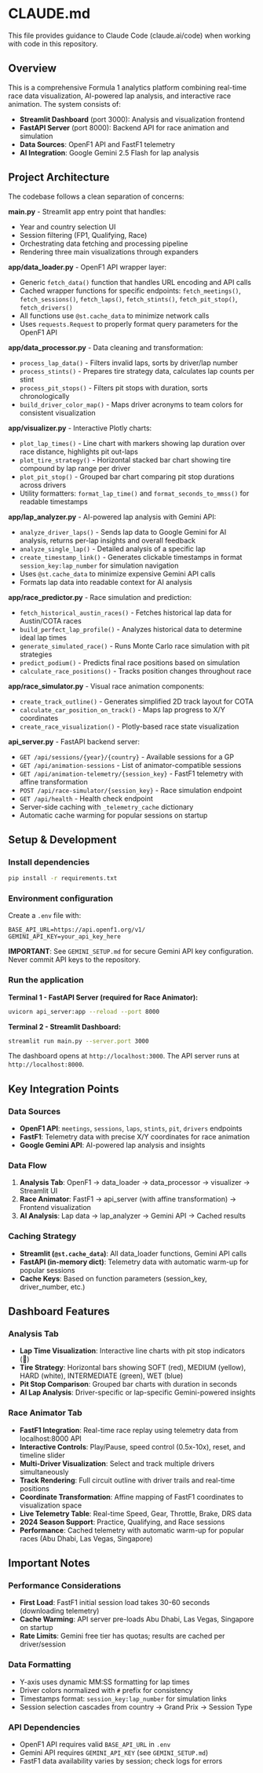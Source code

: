 # CLAUDE.md

This file provides guidance to Claude Code (claude.ai/code) when working with code in this repository.

## Overview

This is a comprehensive Formula 1 analytics platform combining real-time race data visualization, AI-powered lap analysis, and interactive race animation. The system consists of:
- **Streamlit Dashboard** (port 3000): Analysis and visualization frontend
- **FastAPI Server** (port 8000): Backend API for race animation and simulation
- **Data Sources**: OpenF1 API and FastF1 telemetry
- **AI Integration**: Google Gemini 2.5 Flash for lap analysis

## Project Architecture

The codebase follows a clean separation of concerns:

**main.py** - Streamlit app entry point that handles:
- Year and country selection UI
- Session filtering (FP1, Qualifying, Race)
- Orchestrating data fetching and processing pipeline
- Rendering three main visualizations through expanders

**app/data_loader.py** - OpenF1 API wrapper layer:
- Generic `fetch_data()` function that handles URL encoding and API calls
- Cached wrapper functions for specific endpoints: `fetch_meetings()`, `fetch_sessions()`, `fetch_laps()`, `fetch_stints()`, `fetch_pit_stop()`, `fetch_drivers()`
- All functions use `@st.cache_data` to minimize network calls
- Uses `requests.Request` to properly format query parameters for the OpenF1 API

**app/data_processor.py** - Data cleaning and transformation:
- `process_lap_data()` - Filters invalid laps, sorts by driver/lap number
- `process_stints()` - Prepares tire strategy data, calculates lap counts per stint
- `process_pit_stops()` - Filters pit stops with duration, sorts chronologically
- `build_driver_color_map()` - Maps driver acronyms to team colors for consistent visualization

**app/visualizer.py** - Interactive Plotly charts:
- `plot_lap_times()` - Line chart with markers showing lap duration over race distance, highlights pit out-laps
- `plot_tire_strategy()` - Horizontal stacked bar chart showing tire compound by lap range per driver
- `plot_pit_stop()` - Grouped bar chart comparing pit stop durations across drivers
- Utility formatters: `format_lap_time()` and `format_seconds_to_mmss()` for readable timestamps

**app/lap_analyzer.py** - AI-powered lap analysis with Gemini API:
- `analyze_driver_laps()` - Sends lap data to Google Gemini for AI analysis, returns per-lap insights and overall feedback
- `analyze_single_lap()` - Detailed analysis of a specific lap
- `create_timestamp_link()` - Generates clickable timestamps in format `session_key:lap_number` for simulation navigation
- Uses `@st.cache_data` to minimize expensive Gemini API calls
- Formats lap data into readable context for AI analysis

**app/race_predictor.py** - Race simulation and prediction:
- `fetch_historical_austin_races()` - Fetches historical lap data for Austin/COTA races
- `build_perfect_lap_profile()` - Analyzes historical data to determine ideal lap times
- `generate_simulated_race()` - Runs Monte Carlo race simulation with pit strategies
- `predict_podium()` - Predicts final race positions based on simulation
- `calculate_race_positions()` - Tracks position changes throughout race

**app/race_simulator.py** - Visual race animation components:
- `create_track_outline()` - Generates simplified 2D track layout for COTA
- `calculate_car_position_on_track()` - Maps lap progress to X/Y coordinates
- `create_race_visualization()` - Plotly-based race state visualization

**api_server.py** - FastAPI backend server:
- `GET /api/sessions/{year}/{country}` - Available sessions for a GP
- `GET /api/animation-sessions` - List of animator-compatible sessions
- `GET /api/animation-telemetry/{session_key}` - FastF1 telemetry with affine transformation
- `POST /api/race-simulator/{session_key}` - Race simulation endpoint
- `GET /api/health` - Health check endpoint
- Server-side caching with `_telemetry_cache` dictionary
- Automatic cache warming for popular sessions on startup

## Setup & Development

### Install dependencies
```bash
pip install -r requirements.txt
```

### Environment configuration
Create a `.env` file with:
```
BASE_API_URL=https://api.openf1.org/v1/
GEMINI_API_KEY=your_api_key_here
```

**IMPORTANT**: See `GEMINI_SETUP.md` for secure Gemini API key configuration. Never commit API keys to the repository.

### Run the application

**Terminal 1 - FastAPI Server (required for Race Animator):**
```bash
uvicorn api_server:app --reload --port 8000
```

**Terminal 2 - Streamlit Dashboard:**
```bash
streamlit run main.py --server.port 3000
```

The dashboard opens at `http://localhost:3000`. The API server runs at `http://localhost:8000`.

## Key Integration Points

### Data Sources
- **OpenF1 API**: `meetings`, `sessions`, `laps`, `stints`, `pit`, `drivers` endpoints
- **FastF1**: Telemetry data with precise X/Y coordinates for race animation
- **Google Gemini API**: AI-powered lap analysis and insights

### Data Flow
1. **Analysis Tab**: OpenF1 → data_loader → data_processor → visualizer → Streamlit UI
2. **Race Animator**: FastF1 → api_server (with affine transformation) → Frontend visualization
3. **AI Analysis**: Lap data → lap_analyzer → Gemini API → Cached results

### Caching Strategy
- **Streamlit (`@st.cache_data`)**: All data_loader functions, Gemini API calls
- **FastAPI (in-memory dict)**: Telemetry data with automatic warm-up for popular sessions
- **Cache Keys**: Based on function parameters (session_key, driver_number, etc.)

## Dashboard Features

### Analysis Tab
- **Lap Time Visualization**: Interactive line charts with pit stop indicators (🔧)
- **Tire Strategy**: Horizontal bars showing SOFT (red), MEDIUM (yellow), HARD (white), INTERMEDIATE (green), WET (blue)
- **Pit Stop Comparison**: Grouped bar charts with duration in seconds
- **AI Lap Analysis**: Driver-specific or lap-specific Gemini-powered insights

### Race Animator Tab
- **FastF1 Integration**: Real-time race replay using telemetry data from localhost:8000 API
- **Interactive Controls**: Play/Pause, speed control (0.5x-10x), reset, and timeline slider
- **Multi-Driver Visualization**: Select and track multiple drivers simultaneously
- **Track Rendering**: Full circuit outline with driver trails and real-time positions
- **Coordinate Transformation**: Affine mapping of FastF1 coordinates to visualization space
- **Live Telemetry Table**: Real-time Speed, Gear, Throttle, Brake, DRS data
- **2024 Season Support**: Practice, Qualifying, and Race sessions
- **Performance**: Cached telemetry with automatic warm-up for popular races (Abu Dhabi, Las Vegas, Singapore)

## Important Notes

### Performance Considerations
- **First Load**: FastF1 initial session load takes 30-60 seconds (downloading telemetry)
- **Cache Warming**: API server pre-loads Abu Dhabi, Las Vegas, Singapore on startup
- **Rate Limits**: Gemini free tier has quotas; results are cached per driver/session

### Data Formatting
- Y-axis uses dynamic MM:SS formatting for lap times
- Driver colors normalized with `#` prefix for consistency
- Timestamps format: `session_key:lap_number` for simulation links
- Session selection cascades from country → Grand Prix → Session Type

### API Dependencies
- OpenF1 API requires valid `BASE_API_URL` in `.env`
- Gemini API requires `GEMINI_API_KEY` (see `GEMINI_SETUP.md`)
- FastF1 data availability varies by session; check logs for errors
